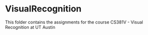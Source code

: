 # VisualRecognition
This folder contains the assignments for the course CS381V - Visual Recognition at UT Austin
